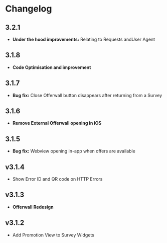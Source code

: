 # Changelog

## 3.2.1

- **Under the hood improvements:** Relating to Requests andUser Agent

## 3.1.8

- **Code Optimisation and improvement**

## 3.1.7

- **Bug fix:** Close Offerwall button disappears after returning from a Survey

## 3.1.6

- **Remove External Offerwall opening in iOS**

## 3.1.5

- **Bug fix:** Webview opening in-app when offers are available

## v3.1.4

- Show Error ID and QR code on HTTP Errors

## v3.1.3

- **Offerwall Redesign**

## v3.1.2

- Add Promotion View to Survey Widgets
